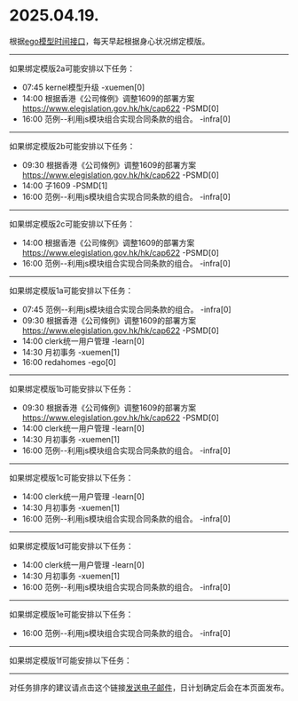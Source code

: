 # 2025.04.19.

根据[ego模型时间接口](https://gitee.com/hyg/blog/blob/master/timeflow.md)，每天早起根据身心状况绑定模版。

---
如果绑定模版2a可能安排以下任务：

- 07:45	kernel模型升级 -xuemen[0]
- 14:00	根据香港《公司條例》调整1609的部署方案 https://www.elegislation.gov.hk/hk/cap622 -PSMD[0]
- 16:00	范例--利用js模块组合实现合同条款的组合。 -infra[0]

---
如果绑定模版2b可能安排以下任务：

- 09:30	根据香港《公司條例》调整1609的部署方案 https://www.elegislation.gov.hk/hk/cap622 -PSMD[0]
- 14:00	子1609 -PSMD[1]
- 16:00	范例--利用js模块组合实现合同条款的组合。 -infra[0]

---
如果绑定模版2c可能安排以下任务：

- 14:00	根据香港《公司條例》调整1609的部署方案 https://www.elegislation.gov.hk/hk/cap622 -PSMD[0]
- 16:00	范例--利用js模块组合实现合同条款的组合。 -infra[0]

---
如果绑定模版1a可能安排以下任务：

- 07:45	范例--利用js模块组合实现合同条款的组合。 -infra[0]
- 09:30	根据香港《公司條例》调整1609的部署方案 https://www.elegislation.gov.hk/hk/cap622 -PSMD[0]
- 14:00	clerk统一用户管理 -learn[0]
- 14:30	月初事务 -xuemen[1]
- 16:00	redahomes -ego[0]

---
如果绑定模版1b可能安排以下任务：

- 09:30	根据香港《公司條例》调整1609的部署方案 https://www.elegislation.gov.hk/hk/cap622 -PSMD[0]
- 14:00	clerk统一用户管理 -learn[0]
- 14:30	月初事务 -xuemen[1]
- 16:00	范例--利用js模块组合实现合同条款的组合。 -infra[0]

---
如果绑定模版1c可能安排以下任务：

- 14:00	clerk统一用户管理 -learn[0]
- 14:30	月初事务 -xuemen[1]
- 16:00	范例--利用js模块组合实现合同条款的组合。 -infra[0]

---
如果绑定模版1d可能安排以下任务：

- 14:00	clerk统一用户管理 -learn[0]
- 14:30	月初事务 -xuemen[1]
- 16:00	范例--利用js模块组合实现合同条款的组合。 -infra[0]

---
如果绑定模版1e可能安排以下任务：

- 16:00	范例--利用js模块组合实现合同条款的组合。 -infra[0]

---
如果绑定模版1f可能安排以下任务：


---
对任务排序的建议请点击这个链接<a href="mailto:huangyg@mars22.com?subject=关于2025.04.19.任务排序的建议&body=date: 2025.04.19.%0D%0Afile: ../../blog/release/time/d.20250419.md%0D%0A---请勿修改邮件主题及以上内容---%0D%0A">发送电子邮件</a>，日计划确定后会在本页面发布。